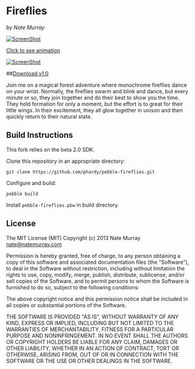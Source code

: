 # Fireflies
_by Nate Murray_

[![ScreenShot](http://i.imgur.com/S7KMI8o.png)](http://i.imgur.com/S7KMI8o.png)

[Click to see animation](http://i.imgur.com/ZHnMM4t.gif)

[![ScreenShot](http://i.imgur.com/ZHnMM4t.gif)](http://i.imgur.com/ZHnMM4t.gif)

##[Download v1.0](https://dl.dropboxusercontent.com/u/1747214/keep/pebble/pebble-fireflies-1.0.pbw)


Join me on a magical forest adventure where monochrome fireflies dance on your
wrist. Normally, the fireflies swarm and blink and dance, but every minute or
so, they join together and do their best to show you the time. They hold
formation for only a moment, but the effort is to great for their little
wings. In their excitement, they all glow together in unison and then quickly
return to their natural state.

## Build Instructions

This fork relies on the beta 2.0 SDK.

Clone this repository in an appropriate directory:

	git clone https://github.com/phardy/pebble-fireflies.git

Configure and build:

  	pebble build

Install `pebble-fireflies.pbw` in build directory. 

## License

The MIT License (MIT)
Copyright (c) 2013 Nate Murray <nate@natemurray.com>

Permission is hereby granted, free of charge, to any person obtaining a copy of
this software and associated documentation files (the "Software"), to deal in
the Software without restriction, including without limitation the rights to
use, copy, modify, merge, publish, distribute, sublicense, and/or sell copies
of the Software, and to permit persons to whom the Software is furnished to do
so, subject to the following conditions:

The above copyright notice and this permission notice shall be included in all
copies or substantial portions of the Software.

THE SOFTWARE IS PROVIDED "AS IS", WITHOUT WARRANTY OF ANY KIND, EXPRESS OR
IMPLIED, INCLUDING BUT NOT LIMITED TO THE WARRANTIES OF MERCHANTABILITY,
FITNESS FOR A PARTICULAR PURPOSE AND NONINFRINGEMENT. IN NO EVENT SHALL THE
AUTHORS OR COPYRIGHT HOLDERS BE LIABLE FOR ANY CLAIM, DAMAGES OR OTHER
LIABILITY, WHETHER IN AN ACTION OF CONTRACT, TORT OR OTHERWISE, ARISING FROM,
OUT OF OR IN CONNECTION WITH THE SOFTWARE OR THE USE OR OTHER DEALINGS IN THE
SOFTWARE.


